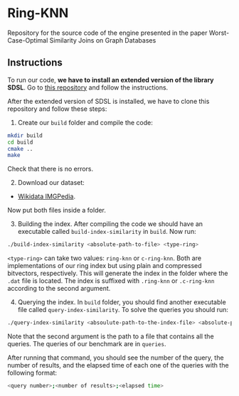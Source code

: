 # Ring-KNN

Repository for the source code of the engine presented in the paper Worst-Case-Optimal Similarity Joins on Graph Databases

## Instructions

To run our code, **we have to install an extended version of the library SDSL**. Go to [this repository](https://github.com/darroyue/sdsl-lite) and follow the instructions.

After the extended version of SDSL is installed, we have to clone this repository and follow these steps:

1. Create our `build` folder and compile the code:
```Bash
mkdir build
cd build
cmake ..
make
```

Check that there is no errors.

2. Download our dataset:

- [Wikidata IMGPedia](https://figshare.com/s/889a0fc62ab4f655b593).

Now put both files inside a folder.

3. Building the index. After compiling the code we should have an executable called `build-index-similarity` in `build`. Now run:

```Bash
./build-index-similarity <absolute-path-to-file> <type-ring>
```

`<type-ring>` can take two values: `ring-knn` or `c-ring-knn`. Both are implementations of our ring index but using plain and compressed bitvectors, respectively.
This will generate the index in the folder where the `.dat` file is located. The index is suffixed with `.ring-knn` or `.c-ring-knn` according to the second argument.

4. Querying the index. In `build` folder, you should find another executable file called `query-index-similarity`. To solve the queries you should run:

```Bash
./query-index-similarity <absoulute-path-to-the-index-file> <absolute-path-to-the-query-file>
```

Note that the second argument is the path to a file that contains all the queries. The queries of our benchmark are in `queries`.

After running that command, you should see the number of the query, the number of results, and the elapsed time of each one of the queries with the following format:
```Bash
<query number>;<number of results>;<elapsed time>
```
